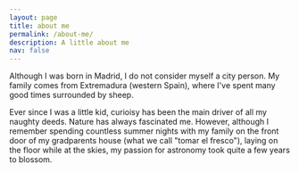 ```yaml
---
layout: page
title: about me
permalink: /about-me/
description: A little about me
nav: false
---
```


Although I was born in Madrid, I do not consider myself a city person. My family comes from Extremadura (western Spain), where I've spent many good times surrounded by sheep.

Ever since I was a little kid, curioisy has been the main driver of all my naughty deeds. Nature has always fascinated me. However, although I remember spending countless summer nights with my family on the front door of my gradparents house (what we call "tomar el fresco"), 
laying on the floor while at the skies, my passion for astronomy took quite a few years to blossom.

